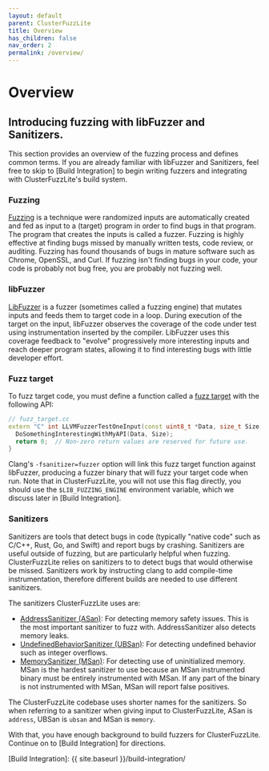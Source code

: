 ```yaml
---
layout: default
parent: ClusterFuzzLite
title: Overview
has_children: false
nav_order: 2
permalink: /overview/
---
```

# Overview

## Introducing fuzzing with libFuzzer and Sanitizers.

This section provides an overview of the fuzzing process and defines common terms. 
If you are already familiar with libFuzzer and Sanitizers, feel free to skip to [Build Integration] 
to begin writing fuzzers and integrating with ClusterFuzzLite's build system.

### Fuzzing

[Fuzzing] is a technique were randomized inputs are automatically created and
fed as input to a (target) program in order to find bugs in that program.
The program that creates the inputs is called a fuzzer.
Fuzzing is highly effective at finding bugs missed by manually written tests,
code review, or auditing.
Fuzzing has found thousands of bugs in mature software such as Chrome, OpenSSL,
and Curl.
If fuzzing isn't finding bugs in your code, your code is probably not bug free,
you are probably not fuzzing well.

### libFuzzer

[LibFuzzer] is a fuzzer (sometimes called a fuzzing engine) that mutates inputs
and feeds them to target code in a loop.
During execution of the target on the input, libFuzzer observes the coverage of
the code under test using instrumentation inserted by the compiler.
LibFuzzer uses this coverage feedback to "evolve" progressively more interesting
inputs and reach deeper program states, allowing it to find interesting bugs
with little developer effort.

### Fuzz target

To fuzz target code, you must define a function called a [fuzz target] with the
following API:

```C++
// fuzz_target.cc
extern "C" int LLVMFuzzerTestOneInput(const uint8_t *Data, size_t Size) {
  DoSomethingInterestingWithMyAPI(Data, Size);
  return 0;  // Non-zero return values are reserved for future use.
}
```
Clang's `-fsanitizer=fuzzer` option will link this fuzz target function against
libFuzzer, producing a fuzzer binary that will fuzz your target code when run.
Note that in ClusterFuzzLite, you will not use this flag directly, you should
use the `$LIB_FUZZING_ENGINE` environment variable, which we discuss later in
[Build Integration].

### Sanitizers

Sanitizers are tools that detect bugs in code (typically "native code" such as
C/C++, Rust, Go, and Swift) and report bugs by crashing.
Sanitizers are useful outside of fuzzing, but are particularly helpful when
fuzzing.
ClusterFuzzLite relies on sanitizers to to detect bugs that would otherwise be
missed.
Sanitizers work by instructing clang to add compile-time instrumentation,
therefore different builds are needed to use different sanitizers.

The sanitizers ClusterFuzzLite uses are:
- [AddressSanitizer (ASan)]: For detecting memory safety issues. This is the
  most important sanitizer to fuzz with. AddressSanitizer also detects memory
  leaks.
- [UndefinedBehaviorSanitizer (UBSan)]: For detecting undefined behavior such as
  integer overflows.
- [MemorySanitizer (MSan)]: For detecting use of uninitialized memory. MSan
  is the hardest sanitizer to use because an MSan instrumented binary must be
  entirely instrumented with MSan. If any part of the binary is not instrumented
  with MSan, MSan will report false positives.

The ClusterFuzzLite codebase uses shorter names for the sanitizers. So when
referring to a sanitizer when giving input to ClusterFuzzLite, ASan is
`address`, UBSan is `ubsan` and MSan is `memory`.

With that, you have enough background to build fuzzers for ClusterFuzzLite. Continue on to [Build Integration] for directions. 

[Fuzzing]: https://en.wikipedia.org/wiki/Fuzzing
[LibFuzzer]: https://llvm.org/docs/LibFuzzer.html
[fuzz target]: https://github.com/google/fuzzing/blob/master/docs/glossary.md#fuzz-target
[AddressSanitizer (ASan)]: https://clang.llvm.org/docs/AddressSanitizer.html
[UndefinedBehaviorSanitizer (UBSan)]: https://clang.llvm.org/docs/UndefinedBehaviorSanitizer.html
[MemorySanitizer (MSan)]: https://clang.llvm.org/docs/MemorySanitizer.html
[Build Integration]: {{ site.baseurl }}/build-integration/
